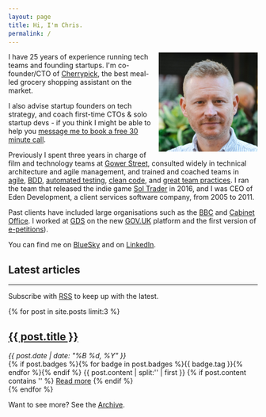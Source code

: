 ```yaml
---
layout: page
title: Hi, I'm Chris.
permalink: /
---
```


<img alt='Chris Parsons' src='/assets/img/chris-headshot-2022-cropped.jpg' class='rounded-lg' style='margin: 0 0 1em 1em; float: right; width:200px'/>

I have 25 years of experience running tech teams and founding startups. I'm co-founder/CTO of [Cherrypick](//cherrypick.co), the best meal-led grocery shopping assistant on the market.

I also advise startup founders on tech strategy, and coach first-time CTOs &amp; solo startup devs - if you think I might be able to help you [message me to book a free 30 minute call](https://bsky.app/profile/chrismdp.com).

Previously I spent three years in charge of film and technology teams at [Gower Street](https://gower.st), consulted widely in technical architecture and agile management, and trained and coached teams in [agile](/tag/agile), [BDD](/tag/bdd), [automated testing](/tag/testing), [clean code](/tag/craftsmanship), and [great team practices](/tag/team). I ran the team that released the indie game [Sol Trader](http://soltrader.net) in 2016, and I was CEO of Eden Development, a client services software company, from 2005 to 2011.

Past clients have included large organisations such as the [BBC](http://bbc.co.uk) and [Cabinet Office](http://www.cabinetoffice.gov.uk/). I worked at [GDS](http://digital.cabinetoffice.gov.uk/about/) on the new [GOV.UK](http://gov.uk) platform and the first version of [e-petitions](/tag/e-petitions)).

You can find me on [BlueSky](https://bsky.app/profile/chrismdp.com) and on [LinkedIn](https://linkedin.com/in/chrisparsons).

## Latest articles
---

Subscribe with <a href="{{ site.baseurl }}/feed.xml">RSS</a> to keep up with the latest.

{% for post in site.posts limit:3 %}
   <div class="post-preview py-4">
   <h2><a href="{{ site.baseurl }}{{ post.url }}">{{ post.title }}</a></h2>
   <div style='font-style: italic' class="py-1 post-date">{{ post.date | date: "%B %d, %Y" }}</div>
   {% if post.badges %}{% for badge in post.badges %}<span class="badge badge-{{ badge.type }}">{{ badge.tag }}</span>{% endfor %}{% endif %}
   {{ post.content | split:'<!--more-->' | first }}
   {% if post.content contains '<!--more-->' %}
      <a href="{{ site.baseurl }}{{ post.url }}">Read more</a>
   {% endif %}
   </div>
{% endfor %}

Want to see more? See the <a href="{{ site.baseurl }}/all/">Archive</a>.
